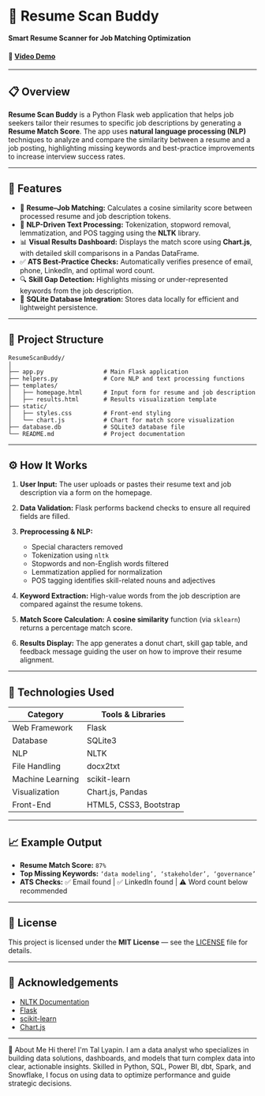 # 🧠 Resume Scan Buddy

**Smart Resume Scanner for Job Matching Optimization**

#### 🎥 [Video Demo](https://www.youtube.com/watch?v=-2ggXc5vS3M)

---

## 📋 Overview

**Resume Scan Buddy** is a Python Flask web application that helps job seekers tailor their resumes to specific job descriptions by generating a **Resume Match Score**. The app uses **natural language processing (NLP)** techniques to analyze and compare the similarity between a resume and a job posting, highlighting missing keywords and best-practice improvements to increase interview success rates.

---

## 🚀 Features

* 🧩 **Resume–Job Matching:** Calculates a cosine similarity score between processed resume and job description tokens.
* 🧠 **NLP-Driven Text Processing:** Tokenization, stopword removal, lemmatization, and POS tagging using the **NLTK** library.
* 📊 **Visual Results Dashboard:** Displays the match score using **Chart.js**, with detailed skill comparisons in a Pandas DataFrame.
* ✅ **ATS Best-Practice Checks:** Automatically verifies presence of email, phone, LinkedIn, and optimal word count.
* 🔍 **Skill Gap Detection:** Highlights missing or under-represented keywords from the job description.
* 💾 **SQLite Database Integration:** Stores data locally for efficient and lightweight persistence.

---

## 🧱 Project Structure

```
ResumeScanBuddy/
│
├── app.py                 # Main Flask application
├── helpers.py             # Core NLP and text processing functions
├── templates/
│   ├── homepage.html      # Input form for resume and job description
│   ├── results.html       # Results visualization template
├── static/
│   ├── styles.css         # Front-end styling
│   └── chart.js           # Chart for match score visualization
├── database.db            # SQLite3 database file
└── README.md              # Project documentation
```

---

## ⚙️ How It Works

1. **User Input:**
   The user uploads or pastes their resume text and job description via a form on the homepage.

2. **Data Validation:**
   Flask performs backend checks to ensure all required fields are filled.

3. **Preprocessing & NLP:**

   * Special characters removed
   * Tokenization using `nltk`
   * Stopwords and non-English words filtered
   * Lemmatization applied for normalization
   * POS tagging identifies skill-related nouns and adjectives

4. **Keyword Extraction:**
   High-value words from the job description are compared against the resume tokens.

5. **Match Score Calculation:**
   A **cosine similarity** function (via `sklearn`) returns a percentage match score.

6. **Results Display:**
   The app generates a donut chart, skill gap table, and feedback message guiding the user on how to improve their resume alignment.

---

## 🧰 Technologies Used

| Category         | Tools & Libraries      |
| ---------------- | ---------------------- |
| Web Framework    | Flask                  |
| Database         | SQLite3                |
| NLP              | NLTK                   |
| File Handling    | docx2txt               |
| Machine Learning | scikit-learn           |
| Visualization    | Chart.js, Pandas       |
| Front-End        | HTML5, CSS3, Bootstrap |

---


## 📈 Example Output

* **Resume Match Score:** `87%`
* **Top Missing Keywords:** `‘data modeling’, ‘stakeholder’, ‘governance’`
* **ATS Checks:** ✅ Email found | ✅ LinkedIn found | ⚠️ Word count below recommended

---


## 📜 License

This project is licensed under the **MIT License** — see the [LICENSE](./LICENSE) file for details.

---

## 💬 Acknowledgements

* [NLTK Documentation](https://www.nltk.org/)
* [Flask](https://flask.palletsprojects.com/)
* [scikit-learn](https://scikit-learn.org/)
* [Chart.js](https://www.chartjs.org/)

---

🌟 About Me
Hi there! I'm Tal Lyapin. I am a data analyst who specializes in building data solutions, dashboards, and models that turn complex data into clear, actionable insights. Skilled in Python, SQL, Power BI, dbt, Spark, and Snowflake, I focus on using data to optimize performance and guide strategic decisions.
